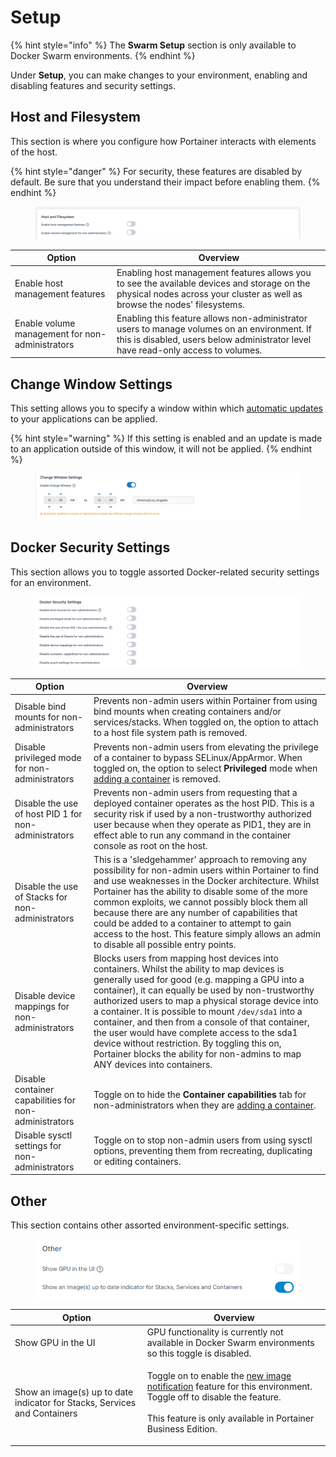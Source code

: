 # Setup

{% hint style="info" %}
The **Swarm Setup** section is only available to Docker Swarm environments.
{% endhint %}

Under **Setup**, you can make changes to your environment, enabling and disabling features and security settings.

## Host and Filesystem

This section is where you configure how Portainer interacts with elements of the host.

{% hint style="danger" %}
For security, these features are disabled by default. Be sure that you understand their impact before enabling them.
{% endhint %}

<figure><img src="../../../.gitbook/assets/2.15-docker_hosts_features_config.png" alt=""><figcaption></figcaption></figure>

| Option                                          | Overview                                                                                                                                                                         |
| ----------------------------------------------- | -------------------------------------------------------------------------------------------------------------------------------------------------------------------------------- |
| Enable host management features                 | Enabling host management features allows you to see the available devices and storage on the physical nodes across your cluster as well as browse the nodes' filesystems.        |
| Enable volume management for non-administrators | Enabling this feature allows non-administrator users to manage volumes on an environment. If this is disabled, users below administrator level have read-only access to volumes. |

## Change Window Settings

This setting allows you to specify a window within which [automatic updates](../stacks/add.md#automatic-updates) to your applications can be applied.

{% hint style="warning" %}
If this setting is enabled and an update is made to an application outside of this window, it will not be applied.
{% endhint %}

<figure><img src="../../../.gitbook/assets/2.15-docker_hosts_change_windows_settings (1).png" alt=""><figcaption></figcaption></figure>

## Docker Security Settings

This section allows you to toggle assorted Docker-related security settings for an environment.

<figure><img src="../../../.gitbook/assets/2.15-docker_hosts_security_settings.png" alt=""><figcaption></figcaption></figure>



| Option                                                | Overview                                                                                                                                                                                                                                                                                                                                                                                                                                                                                                                                                    |
| ----------------------------------------------------- | ----------------------------------------------------------------------------------------------------------------------------------------------------------------------------------------------------------------------------------------------------------------------------------------------------------------------------------------------------------------------------------------------------------------------------------------------------------------------------------------------------------------------------------------------------------- |
| Disable bind mounts for non-administrators            | Prevents non-admin users within Portainer from using bind mounts when creating containers and/or services/stacks. When toggled on, the option to attach to a host file system path is removed.                                                                                                                                                                                                                                                                                                                                                              |
| Disable privileged mode for non-administrators        | Prevents non-admin users from elevating the privilege of a container to bypass SELinux/AppArmor. When toggled on, the option to select **Privileged** mode when [adding a container](../containers/add.md) is removed.                                                                                                                                                                                                                                                                                                                                      |
| Disable the use of host PID 1 for non-administrators  | Prevents non-admin users from requesting that a deployed container operates as the host PID. This is a security risk if used by a non-trustworthy authorized user because when they operate as PID1, they are in effect able to run any command in the container console as root on the host.                                                                                                                                                                                                                                                               |
| Disable the use of Stacks for non-administrators      | This is a 'sledgehammer' approach to removing any possibility for non-admin users within Portainer to find and use weaknesses in the Docker architecture. Whilst Portainer has the ability to disable some of the more common exploits, we cannot possibly block them all because there are any number of capabilities that could be added to a container to attempt to gain access to the host. This feature simply allows an admin to disable all possible entry points.                                                                                  |
| Disable device mappings for non-administrators        | Blocks users from mapping host devices into containers. Whilst the ability to map devices is generally used for good (e.g. mapping a GPU into a container), it can equally be used by non-trustworthy authorized users to map a physical storage device into a container. It is possible to mount `/dev/sda1` into a container, and then from a console of that container, the user would have complete access to the sda1 device without restriction. By toggling this on, Portainer blocks the ability for non-admins to map ANY devices into containers. |
| Disable container capabilities for non-administrators | Toggle on to hide the **Container capabilities** tab for non-administrators when they are [adding a container](../containers/add.md).                                                                                                                                                                                                                                                                                                                                                                                                                       |
| Disable sysctl settings for non-administrators        | Toggle on to stop non-admin users from using sysctl options, preventing them from recreating, duplicating or editing containers.                                                                                                                                                                                                                                                                                                                                                                                                                            |

## Other

This section contains other assorted environment-specific settings.

<figure><img src="../../../.gitbook/assets/2.18-swarm-setup-other.png" alt=""><figcaption></figcaption></figure>

| Option                                                                    | Overview                                                                                                                                                                                                               |
| ------------------------------------------------------------------------- | ---------------------------------------------------------------------------------------------------------------------------------------------------------------------------------------------------------------------- |
| Show GPU in the UI                                                        | GPU functionality is currently not available in Docker Swarm environments so this toggle is disabled.                                                                                                                  |
| Show an image(s) up to date indicator for Stacks, Services and Containers | <p>Toggle on to enable the <a href="../services/">new image notification</a> feature for this environment. Toggle off to disable the feature.<br><br>This feature is only available in Portainer Business Edition.</p> |
